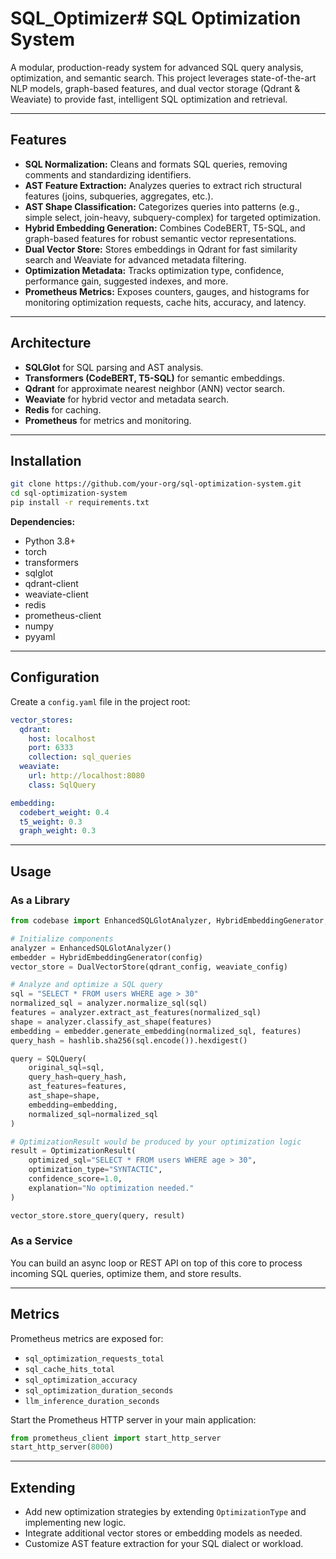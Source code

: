# SQL_Optimizer# SQL Optimization System

A modular, production-ready system for advanced SQL query analysis, optimization, and semantic search. This project leverages state-of-the-art NLP models, graph-based features, and dual vector storage (Qdrant & Weaviate) to provide fast, intelligent SQL optimization and retrieval.

---

## Features

- **SQL Normalization:** Cleans and formats SQL queries, removing comments and standardizing identifiers.
- **AST Feature Extraction:** Analyzes queries to extract rich structural features (joins, subqueries, aggregates, etc.).
- **AST Shape Classification:** Categorizes queries into patterns (e.g., simple select, join-heavy, subquery-complex) for targeted optimization.
- **Hybrid Embedding Generation:** Combines CodeBERT, T5-SQL, and graph-based features for robust semantic vector representations.
- **Dual Vector Store:** Stores embeddings in Qdrant for fast similarity search and Weaviate for advanced metadata filtering.
- **Optimization Metadata:** Tracks optimization type, confidence, performance gain, suggested indexes, and more.
- **Prometheus Metrics:** Exposes counters, gauges, and histograms for monitoring optimization requests, cache hits, accuracy, and latency.

---

## Architecture

- **SQLGlot** for SQL parsing and AST analysis.
- **Transformers (CodeBERT, T5-SQL)** for semantic embeddings.
- **Qdrant** for approximate nearest neighbor (ANN) vector search.
- **Weaviate** for hybrid vector and metadata search.
- **Redis** for caching.
- **Prometheus** for metrics and monitoring.

---

## Installation

```bash
git clone https://github.com/your-org/sql-optimization-system.git
cd sql-optimization-system
pip install -r requirements.txt
```

**Dependencies:**
- Python 3.8+
- torch
- transformers
- sqlglot
- qdrant-client
- weaviate-client
- redis
- prometheus-client
- numpy
- pyyaml

---

## Configuration

Create a `config.yaml` file in the project root:

```yaml
vector_stores:
  qdrant:
    host: localhost
    port: 6333
    collection: sql_queries
  weaviate:
    url: http://localhost:8080
    class: SqlQuery

embedding:
  codebert_weight: 0.4
  t5_weight: 0.3
  graph_weight: 0.3
```

---

## Usage

### As a Library

```python
from codebase import EnhancedSQLGlotAnalyzer, HybridEmbeddingGenerator, DualVectorStore, SQLQuery, OptimizationResult

# Initialize components
analyzer = EnhancedSQLGlotAnalyzer()
embedder = HybridEmbeddingGenerator(config)
vector_store = DualVectorStore(qdrant_config, weaviate_config)

# Analyze and optimize a SQL query
sql = "SELECT * FROM users WHERE age > 30"
normalized_sql = analyzer.normalize_sql(sql)
features = analyzer.extract_ast_features(normalized_sql)
shape = analyzer.classify_ast_shape(features)
embedding = embedder.generate_embedding(normalized_sql, features)
query_hash = hashlib.sha256(sql.encode()).hexdigest()

query = SQLQuery(
    original_sql=sql,
    query_hash=query_hash,
    ast_features=features,
    ast_shape=shape,
    embedding=embedding,
    normalized_sql=normalized_sql
)

# OptimizationResult would be produced by your optimization logic
result = OptimizationResult(
    optimized_sql="SELECT * FROM users WHERE age > 30",
    optimization_type="SYNTACTIC",
    confidence_score=1.0,
    explanation="No optimization needed."
)

vector_store.store_query(query, result)
```

### As a Service

You can build an async loop or REST API on top of this core to process incoming SQL queries, optimize them, and store results.

---

## Metrics

Prometheus metrics are exposed for:
- `sql_optimization_requests_total`
- `sql_cache_hits_total`
- `sql_optimization_accuracy`
- `sql_optimization_duration_seconds`
- `llm_inference_duration_seconds`

Start the Prometheus HTTP server in your main application:

```python
from prometheus_client import start_http_server
start_http_server(8000)
```

---

## Extending

- Add new optimization strategies by extending `OptimizationType` and implementing new logic.
- Integrate additional vector stores or embedding models as needed.
- Customize AST feature extraction for your SQL dialect or workload.


